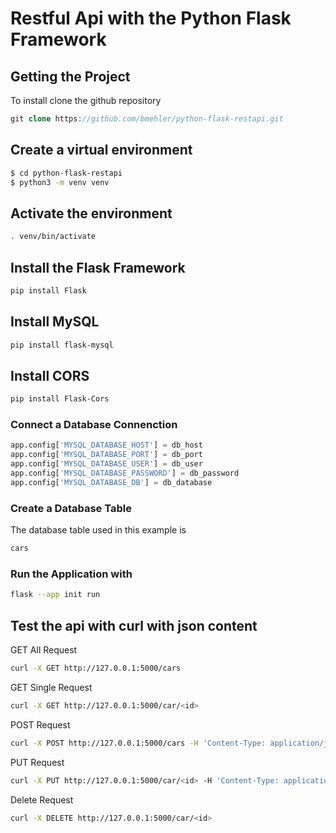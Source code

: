 # Restful Api with the Python Flask Framework

## Getting the Project

To install clone the github repository

```php
git clone https://github.com/bmehler/python-flask-restapi.git
```

## Create a virtual environment
```bash
$ cd python-flask-restapi
$ python3 -m venv venv
```
## Activate the environment
```bash
. venv/bin/activate
```

## Install the Flask Framework
```bash
pip install Flask
```

## Install MySQL
```bash
pip install flask-mysql
```

## Install CORS
```bash
pip install Flask-Cors
```

### Connect a Database Connenction
```python
app.config['MYSQL_DATABASE_HOST'] = db_host
app.config['MYSQL_DATABASE_PORT'] = db_port
app.config['MYSQL_DATABASE_USER'] = db_user
app.config['MYSQL_DATABASE_PASSWORD'] = db_password
app.config['MYSQL_DATABASE_DB'] = db_database
```

### Create a Database Table
The database table used in this example is
```bash
cars
```

### Run the Application with
```bash
flask --app init run
```

## Test the api with curl with json content

GET All Request
```bash
curl -X GET http://127.0.0.1:5000/cars
```
GET Single Request
```bash
curl -X GET http://127.0.0.1:5000/car/<id>
```
POST Request
```bash
curl -X POST http://127.0.0.1:5000/cars -H 'Content-Type: application/json' -d '{"brand":"Max","model":"Muster","price":"3000"}'
````
PUT Request
```bash
curl -X PUT http://127.0.0.1:5000/car/<id> -H 'Content-Type: application/json' -d' {"brand":"Max","model":"Muster","price":"5000"}'
```
Delete Request
```bash
curl -X DELETE http://127.0.0.1:5000/car/<id>
```